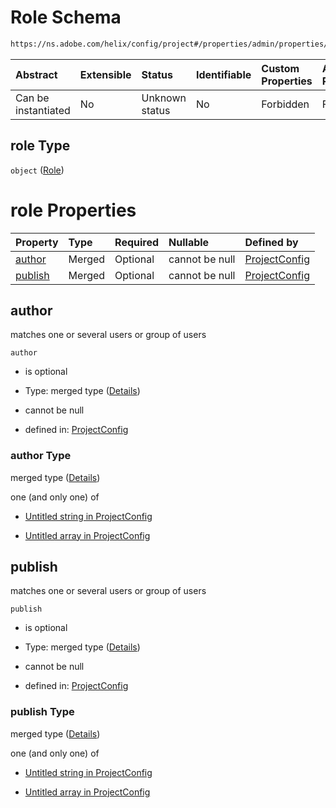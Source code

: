 # Role Schema

```txt
https://ns.adobe.com/helix/config/project#/properties/admin/properties/role
```



| Abstract            | Extensible | Status         | Identifiable | Custom Properties | Additional Properties | Access Restrictions | Defined In                                                                        |
| :------------------ | :--------- | :------------- | :----------- | :---------------- | :-------------------- | :------------------ | :-------------------------------------------------------------------------------- |
| Can be instantiated | No         | Unknown status | No           | Forbidden         | Forbidden             | none                | [project-config.schema.json\*](project-config.schema.json "open original schema") |

## role Type

`object` ([Role](project-config-properties-adminconfig-properties-role.md))

# role Properties

| Property            | Type   | Required | Nullable       | Defined by                                                                                                                                         |
| :------------------ | :----- | :------- | :------------- | :------------------------------------------------------------------------------------------------------------------------------------------------- |
| [author](#author)   | Merged | Optional | cannot be null | [ProjectConfig](project-config-defs-emailglob.md "https://ns.adobe.com/helix/config/project#/properties/admin/properties/role/properties/author")  |
| [publish](#publish) | Merged | Optional | cannot be null | [ProjectConfig](project-config-defs-emailglob.md "https://ns.adobe.com/helix/config/project#/properties/admin/properties/role/properties/publish") |

## author

matches one or several users or group of users

`author`

*   is optional

*   Type: merged type ([Details](project-config-defs-emailglob.md))

*   cannot be null

*   defined in: [ProjectConfig](project-config-defs-emailglob.md "https://ns.adobe.com/helix/config/project#/properties/admin/properties/role/properties/author")

### author Type

merged type ([Details](project-config-defs-emailglob.md))

one (and only one) of

*   [Untitled string in ProjectConfig](project-config-defs-emailglob-oneof-0.md "check type definition")

*   [Untitled array in ProjectConfig](project-config-defs-emailglob-oneof-1.md "check type definition")

## publish

matches one or several users or group of users

`publish`

*   is optional

*   Type: merged type ([Details](project-config-defs-emailglob.md))

*   cannot be null

*   defined in: [ProjectConfig](project-config-defs-emailglob.md "https://ns.adobe.com/helix/config/project#/properties/admin/properties/role/properties/publish")

### publish Type

merged type ([Details](project-config-defs-emailglob.md))

one (and only one) of

*   [Untitled string in ProjectConfig](project-config-defs-emailglob-oneof-0.md "check type definition")

*   [Untitled array in ProjectConfig](project-config-defs-emailglob-oneof-1.md "check type definition")
